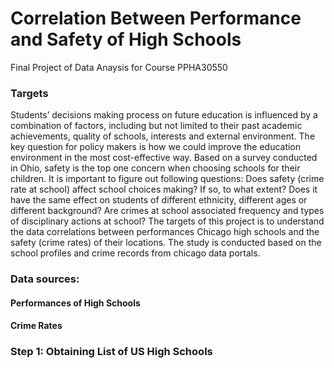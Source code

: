 # Correlation Between Performance and Safety of High Schools
Final Project of Data Anaysis for Course PPHA30550

### Targets

Students’ decisions making process on future education is influenced by a combination of factors, including but not limited to their past academic achievements, quality of schools, interests and external environment. The key question for policy makers is how we could improve the education environment in the most cost-effective way. Based on a survey conducted in Ohio, safety is the top one concern when choosing schools for their children. It is important to figure out following questions: Does safety (crime rate at school) affect school choices making? If so, to what extent? Does it have the same effect on students of different ethnicity, different ages or different background? Are crimes at school associated frequency and types of disciplinary actions at school? The targets of this project is to understand the data correlations between performances Chicago high schools and the safety (crime rates) of their locations. The study is conducted based on the school profiles and crime records from chicago data portals.

### Data sources:

#### Performances of High Schools



#### Crime Rates



### Step 1: Obtaining List of US High Schools

